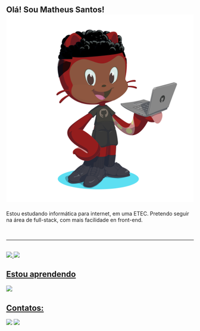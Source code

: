 ## Olá! Sou Matheus Santos! <img src="giteu.png">
Estou estudando informática para internet, em uma ETEC. Pretendo seguir na área de full-stack, com mais facilidade en front-end.

<br>
<hr>
<br>
<div>
   <a href="https://github.com/seu-usuário-aqui">
   <img height=190em src="https://github-readme-streak-stats.herokuapp.com/?user=matheussantosrodrigues" />
   <img loading="lazy" height="180em" src="https://github-readme-stats.vercel.app/api/top-langs/?username=matheussantosrodrigues&layout=compact&langs_count=7&theme=dracula"/>
</div>

## Estou aprendendo 

<img src="https://skillicons.dev/icons?i=html,css,js,php,react,git,github,mysql,nodejs,npm,vscode">

## Contatos:

<div>
<a href="https://instagram.com/matheussantosdri" target="_blank"><img loading="lazy" src="https://img.shields.io/badge/-Instagram-%23E4405F?style=for-the-badge&logo=instagram&logoColor=white" target="_blank"></a>
<a href="https://www.linkedin.com/in/matheussantosdri" target="_blank"><img loading="lazy" src="https://img.shields.io/badge/-LinkedIn-%230077B5?style=for-the-badge&logo=linkedin&logoColor=white" target="_blank"></a>   
</div>
